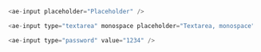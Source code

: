 ```js
  <ae-input placeholder="Placeholder" />
```

```js
  <ae-input type="textarea" monospace placeholder="Textarea, monospace" />
```

```js
  <ae-input type="password" value="1234" />
```
